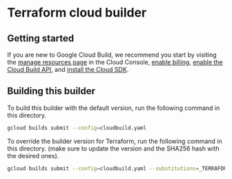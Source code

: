 # Terraform cloud builder

## Getting started

If you are new to Google Cloud Build, we recommend you start by visiting the [manage resources page](https://console.cloud.google.com/cloud-resource-manager) in the Cloud Console, [enable billing](https://cloud.google.com/billing/docs/how-to/modify-project), [enable the Cloud Build API](https://console.cloud.google.com/flows/enableapi?apiid=cloudbuild.googleapis.com), and [install the Cloud SDK](https://cloud.google.com/sdk/docs/).

[terraform]: https://www.terraform.io/

## Building this builder

To build this builder with the default version, run the following command in this directory.

```bash
gcloud builds submit --config=cloudbuild.yaml
```

To override the builder version for Terraform, run the following command in this directory.
(make sure to update the version and the SHA256 hash with the desired ones).

```bash
gcloud builds submit --config=cloudbuild.yaml --substitutions=_TERRAFORM_VERSION="0.12.29",_TERRAFORM_VERSION_SHA256SUM="872245d9c6302b24dc0d98a1e010aef1e4ef60865a2d1f60102c8ad03e9d5a1d" 
```
